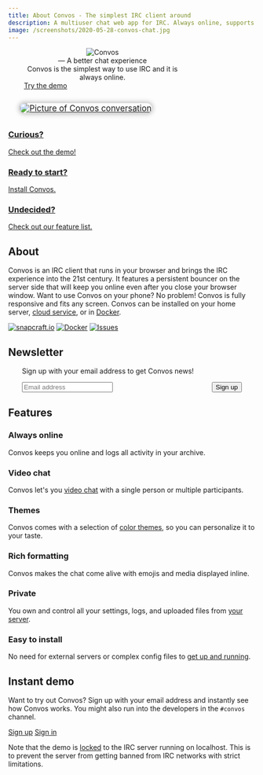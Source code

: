 ```yaml
---
title: About Convos - The simplest IRC client around
description: A multiuser chat web app for IRC. Always online, supports video, custom theming and is extremely easy to install
image: /screenshots/2020-05-28-convos-chat.jpg
---
```


<div class="hero-wrapper is-before-content">
  <header class="hero">
    <div class="hero--text">
      <div class="hero--header hidden-sm"><img src="/images/convos-light.png" alt="Convos"></div>
      <div class="hero--tagline">&mdash; A better chat experience</div>
      <div class="hero--body">Convos is the simplest way to use IRC and it is always online.</div>
      <div class="hero--footer"><a href="#instant-demo" class="btn"><i class="fas fa-sign-in-alt"></i> Try the demo</a></div>
    </div>
    <a href="#instant-demo" class="hero--media">
      <img src="/screenshots/2020-05-28-convos-chat.jpg" alt="Picture of Convos conversation">
    </a>
  </header>
</div>

<section class="cards">
  <a href="#instant-demo" class="cards--card">
    <i class="fas fa-eye"></i>
    <h3>Curious?</h3>
    <span>Check out the <u>demo</u>!</span>
  </a>
  <a href="/doc/start" class="cards--card">
    <i class="fas fa-running"></i>
    <h3>Ready to start?</h3>
    <span><u>Install</u> Convos.</span>
  </a>
  <a href="#features" class="cards--card">
    <i class="fas fa-list-ul"></i>
    <h3>Undecided?</h3>
    <span>Check out our <u>feature list</u>.</span>
  </a>
</section>

## About

Convos is an IRC client that runs in your browser and brings the IRC experience
into the 21st century. It features a persistent bouncer on the server side that
will keep you online even after you close your browser window. Want to use
Convos on your phone? No problem! Convos is fully responsive and fits any
screen. Convos can be installed on your home server,
[cloud service](/blog/2019/11/26/convos-on-digital-ocean), or in [Docker](/doc/start#docker).

<div class="text-center">
  <a href="https://snapcraft.io/convos"><img src="https://snapcraft.io/convos/badge.svg" alt="snapcraft.io"></a>
  <a href="https://hub.docker.com/r/nordaaker/convos"><img src="https://img.shields.io/docker/build/nordaaker/convos" alt="Docker"></a>
  <!-- a href="https://travis-ci.org/Nordaaker/convos"><img src="https://travis-ci.org/Nordaaker/convos.svg?branch=master" alt="Build status"></a -->
  <a href="https://github.com/nordaaker/convos/issues"><img src="https://img.shields.io/github/issues/nordaaker/convos" alt="Issues"></a>
</div>

## Newsletter

<!-- Begin Mailchimp Signup Form -->
<div id="mc_embed_signup">
  <form action="https://chat.us3.list-manage.com/subscribe/post?u=cb576a11a8fb288554f82bbe8&amp;id=3ed96b7f9e" method="post" id="mc-embedded-subscribe-form" name="mc-embedded-subscribe-form" class="validate" target="_blank" novalidate>
    <p class="text-center">
      Sign up with your email address to get Convos news!
    </p>
    <div id="mc_embed_signup_scroll" class="signup">
      <div class="mc-field-group text-field">
        <input type="email" value="" name="EMAIL" class="required email" id="mce-EMAIL" placeholder="Email address" required>
      </div>
      <div style="position: absolute; left: -5000px;" aria-hidden="true"><input type="text" name="b_cb576a11a8fb288554f82bbe8_3ed96b7f9e" tabindex="-1" value=""></div>
      <button type="submit" class="button btn" name="subscribe" id="mc-embedded-subscribe">Sign up</button>
    </div>
    <div id="mce-responses">
      <div class="response" id="mce-error-response" style="display:none"></div>
      <div class="response" id="mce-success-response" style="display:none"></div>
    </div>
  </form>
</div>
<script type='text/javascript' src='//s3.amazonaws.com/downloads.mailchimp.com/js/mc-validate.js'></script><script type='text/javascript'>(function($) {window.fnames = new Array(); window.ftypes = new Array();fnames[0]='EMAIL';ftypes[0]='email';fnames[1]='FNAME';ftypes[1]='text';fnames[2]='LNAME';ftypes[2]='text';fnames[3]='ADDRESS';ftypes[3]='address';fnames[4]='PHONE';ftypes[4]='phone';}(jQuery));var $mcj = jQuery.noConflict(true);</script>
<!--End mc_embed_signup-->

## Features

<section class="cards is-wide">
  <div class="cards--card">
    <i class="fas fa-plug"></i>
    <h3>Always online</h3>
    <p>Convos keeps you online and logs all activity in your archive.</p>
  </div>
  <div class="cards--card">
    <i class="fas fa-video"></i>
    <h3>Video chat</h3>
    <p>Convos let's you <a href="/blog/2020/5/23/experimental-video-support-using-webrtc">video chat</a>
      with a single person or multiple participants.</p>
  </div>
  <div class="cards--card">
    <i class="fas fa-paint-roller"></i>
    <h3>Themes</h3>
    <p>Convos comes with a selection of <a href="/blog/2020/5/14/theming-support-in-4-point-oh">color themes</a>,
      so you can personalize it to your taste.</p>
  </div>
  <div class="cards--card">
    <i class="fas fa-grin-hearts"></i>
    <h3>Rich formatting</h3>
    <p>Convos makes the chat come alive with emojis and media displayed inline.</p>
  </div>
  <div class="cards--card">
    <i class="fas fa-user-shield"></i>
    <h3>Private</h3>
    <p>You own and control all your settings, logs, and uploaded files from <a href="/doc/faq">your server</a>.</p>
  </div>
  <div class="cards--card">
    <i class="fas fa-download"></i>
    <h3>Easy to install</h3>
    <p>No need for external servers or complex config files to <a href="/doc/start">get up and running</a>.</p>
  </div>
</section>

## Instant demo

Want to try out Convos? Sign up with your email address and instantly see how
Convos works. You might also run into the developers in the `#convos` channel.

<p class="text-center has-extra-vertical-margin">
  <a href="/login#signup" class="btn"><i class="fas fa-user-plus"></i> Sign up</a>
  <a href="/login" class="btn"><i class="fas fa-sign-in-alt"></i> Sign in</a>
</p>

Note that the demo is [locked](/doc/config#convosforcedircserver) to the
IRC server running on localhost. This is to prevent the server from getting
banned from IRC networks with strict limitations.

<style>
article > h1 {
  height: 1px;
  width: 1px;
  overflow: hidden;
  position: absolute;
  top: -1px;
  left: -1px;
}

article > h2 {
  text-align: center;
}

.hero-wrapper {
  margin-bottom: 2rem;
}

.hero--footer {
  text-align: center;
}

.hero--media {
  text-align: center;
  padding-top: 1rem;
  display: block;
  position: relative;
  top: 1.8rem;
}

.hero--media img {
  border-radius: 0.5rem;
  box-shadow: 0 0 8px 2px rgba(0, 0, 0, 0.25);
  max-width: 90%;
}

.signup {
  display: flex;
  align-items: start;
}

.signup > * {
  margin: 0;
}

.signup .text-field {
  flex: 1 0 0;
}

#mc_embed_signup {
  max-width: 28rem;
  margin: 0 auto;
}

#mce-responses {
  margin: 1rem 0;
}

#mc_embed_signup div.mce_inline_error {
  font-weight: inherit !important;
}

@media (min-width: 800px) {
  .hero-wrapper {
    margin-bottom: 4rem;
  }

  .hero--text {
    max-width: 20rem;
    padding-left: 2rem;
    padding-right: 2rem;
  }

  .hero--footer {
    text-align: left;
  }

  .hero--media {
    padding: 0;
    width: 50%;
    left: 2rem;
    transform: scale(1.2);
  }
}

@media (min-width: 1100px) {
  .hero-wrapper {
    margin-bottom: 8rem;
  }

  .hero--media {
    top: 3rem;
    left: 6rem;
    transform: scale(1.5);
  }
}
</style>
